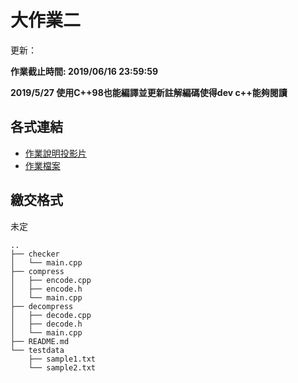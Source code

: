 # 大作業二

更新：

**作業截止時間: 2019/06/16 23:59:59**

**2019/5/27 使用C++98也能編譯並更新註解編碼使得dev c++能夠閱讀**

## 各式連結
- [作業說明投影片](https://docs.google.com/presentation/d/1IMr2_kanSRoEtCkd4JjJgnI7dFJwvnj2d6jjH8HRWkY/edit?usp=sharing)
- [作業檔案](https://github.com/jacky860226/sprout2019C_project2)

## 繳交格式

未定
```
..
├── checker
│   └── main.cpp
├── compress
│   ├── encode.cpp
│   ├── encode.h
│   └── main.cpp
├── decompress
│   ├── decode.cpp
│   ├── decode.h
│   └── main.cpp
├── README.md
└── testdata
    ├── sample1.txt
    └── sample2.txt
```
